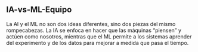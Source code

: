 IA-vs-ML-Equipo
--------
La AI y el ML no son dos ideas diferentes, sino dos piezas del mismo rompecabezas. La IA se enfoca en hacer que las máquinas “piensen” y actúen como nosotros, mientras que el ML permite a los sistemas aprender del experimento y de los datos para mejorar a medida que pasa el tiempo.
